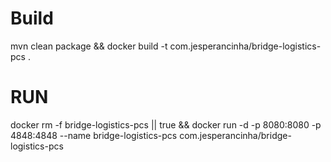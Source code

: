 # Build
mvn clean package && docker build -t com.jesperancinha/bridge-logistics-pcs .

# RUN

docker rm -f bridge-logistics-pcs || true && docker run -d -p 8080:8080 -p 4848:4848 --name bridge-logistics-pcs com.jesperancinha/bridge-logistics-pcs 
